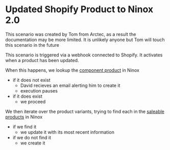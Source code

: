 # Updated Shopify Product to Ninox 2.0

This scenario was created by Tom from Arctec, as a result the documentation may be more limited. It is unlikely anyone but Tom will touch this scenario in the future

This scenario is triggered via a webhook connected to Shopify. It activates when a product has been updated.

When this happens, we lookup the [component product](../ninoxTables/componentProds.md) in Ninox

- if it does not exist
  - David recieves an email alerting him to create it
  - execution pauses
- if it does exist
  - we proceed

We then iterate over the product variants, trying to find each in the [saleable products](../ninoxTables/saleableProds.md) in Ninox

- if we find it
  - we update it with its most recent information
- if we do not find it
  - we create it
